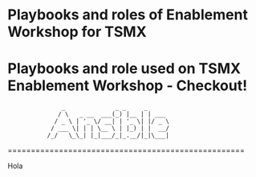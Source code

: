 
Playbooks and roles of Enablement Workshop for TSMX
=========

Playbooks and role used on TSMX Enablement Workshop - Checkout!
=========

                   _              _ _     _
                  / \   _ __  ___(_) |__ | | ___
                 / _ \ | '_ \/ __| | '_ \| |/ _ \
                / ___ \| | | \__ \ | |_) | |  __/
               /_/   \_\_| |_|___/_|_.__/|_|\___|
===================================================

Hola
